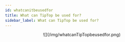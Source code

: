 ```yaml
---
id: whatcanitbeusedfor
title: What can TipTop be used for?
sidebar_label: What can TipTop be used for?
---
```


<p align="center">
![](/img/whatcanTipTopbeusedfor.png)
</p>